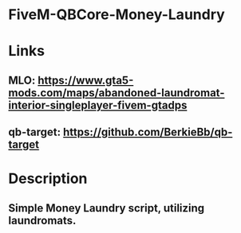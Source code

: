 # FiveM-QBCore-Money-Laundry

# Links
## MLO: https://www.gta5-mods.com/maps/abandoned-laundromat-interior-singleplayer-fivem-gtadps
## qb-target: https://github.com/BerkieBb/qb-target

# Description
## Simple Money Laundry script, utilizing laundromats.